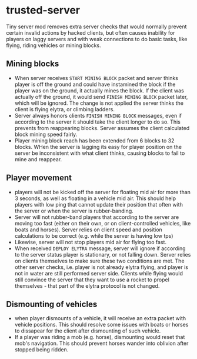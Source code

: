 # trusted-server
Tiny server mod removes extra server checks that would normally prevent certain invalid actions by hacked clients, 
but often causes inability for players on laggy servers and with weak connections to do basic tasks,
like flying, riding vehicles or mining blocks.

## Mining blocks
 - When server receives `START MINING BLOCK` packet and server thinks player is off the ground and 
 could have instamined the block if the player was on the ground, it actually mines the block. If the client
 was actually off the ground, it would send `FINISH MINING BLOCK` packet later, which will be ignored. The change is
 not applied the server thinks the client is flying elytra, or climbing ladders.
 - Server always honors clients `FINISH MINING BLOCK` messages, even if according to the server it should take the client 
 longer to do so. This prevents from reappearing blocks. Server assumes the client calculated block mining speed fairly.
 - Player mining block reach has been extended from 6 blocks to 32 blocks. WHen the server is lagging its easy for player 
 position on the server be inconsistent with what client thinks, causing blocks to fail to mine and reappear.
 
## Player movement
 - players will not be kicked off the server for floating mid air for more than 3 seconds, as well as floating 
 in a vehicle mid air. This should help players with low ping that cannot update their position that often with the server
 or when the server is rubber-banding.
 - Server will not rubber-band players that according to the server are moving too fast (either on their own, or
 on client-controlled vehicles, like boats and horses). Server relies on client 
 speed and position calculations to be correct (e.g. while the server is having low tps)
 - Likewise, server will not stop players mid air for flying too fast.
 - When received `DEPLOY ELYTRA` message, server will ignore if according to the server status player is stationary, or
 not falling down. Server relies on clients themselves to make sure these two conditions are met. The other server checks,
 i.e. player is not already elytra flying, and player is not in water are still performed server side. Clients while flying 
 would still convince the server that they want to use a rocket to propel themselves - that part of the elytra protocol is
 not changed.
 
## Dismounting of vehicles
 - when player dismounts of a vehicle, it will receive an extra packet with vehicle positions. This should resolve some 
 issues with boats or horses to dissapear for the client after dismounting of such vehicle.
 - If a player was riding a mob (e.g. horse), dismounting would reset that mob's navigation. This should prevent horses
 wander into oblivion after stopped being ridden.

 
